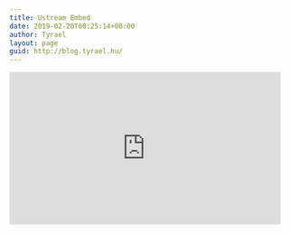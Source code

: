 ```yaml
---
title: Ustream Embed
date: 2019-02-20T00:25:14+00:00
author: Tyrael
layout: page
guid: http://blog.tyrael.hu/
---
```


<iframe src="https://www.ustream.tv/embed/17806931?html5ui" style="border: 0;" webkitallowfullscreen="1" allowfullscreen="1" frameborder="no" width="480" height="270"> </iframe>
